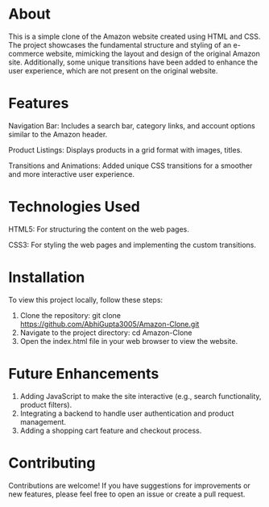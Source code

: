 # About
This is a simple clone of the Amazon website created using HTML and CSS. The project showcases the fundamental structure and styling of an e-commerce website,
mimicking the layout and design of the original Amazon site. Additionally, some unique transitions have been added to enhance the user experience, which are 
not present on the original website.

# Features

Navigation Bar: Includes a search bar, category links, and account options similar to the Amazon header.

Product Listings: Displays products in a grid format with images, titles.

Transitions and Animations: Added unique CSS transitions for a smoother and more interactive user experience.

# Technologies Used

HTML5: For structuring the content on the web pages.

CSS3: For styling the web pages and implementing the custom transitions.

# Installation
To view this project locally, follow these steps:

1. Clone the repository:
git clone https://github.com/AbhiGupta3005/Amazon-Clone.git
2. Navigate to the project directory:
cd Amazon-Clone
3. Open the index.html file in your web browser to view the website.

# Future Enhancements

1. Adding JavaScript to make the site interactive (e.g., search functionality, product filters).
2. Integrating a backend to handle user authentication and product management.
3. Adding a shopping cart feature and checkout process.

# Contributing

Contributions are welcome! If you have suggestions for improvements or new features, please feel free to open an issue or create a pull request.

